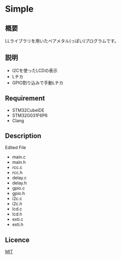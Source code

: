 # Simple

## 概要
LLライブラリを用いたベアメタル(っぽい)プログラムです。

## 説明
* I2Cを使ったLCDの表示
* Lチカ
* GPIO割り込みで手動Lチカ

## Requirement
* STM32CubeIDE
* STM32G031F6P6
* Clang

## Description
Edited File
* main.c
* main.h
* rcc.c
* rcc.h
* delay.c
* delay.h
* gpio.c
* gpio.h
* i2c.c
* i2c.h
* lcd.c
* lcd.h
* exti.c
* exti.h

## Licence
[MIT](https://github.com/wataoxp/Radio/blob/main/LICENSE)



